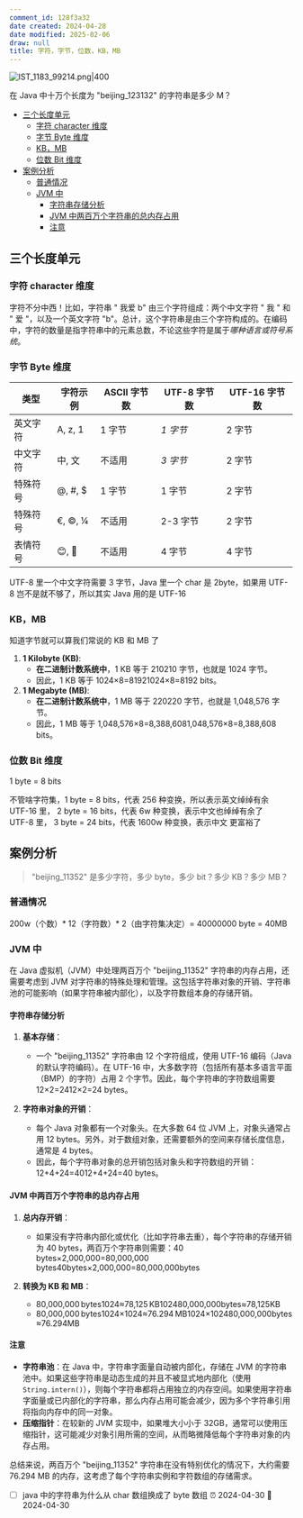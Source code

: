 ```yaml
---
comment_id: 128f3a32
date created: 2024-04-28
date modified: 2025-02-06
draw: null
title: 字符，字节，位数，KB，MB
---
```

![IST_1183_99214.png|400](https://imagehosting4picgo.oss-cn-beijing.aliyuncs.com/imagehosting/fix-dir%2Ftmp%2F%E5%8D%83%E5%9B%BE_%E4%BA%8C%E8%BF%9B%E5%88%B6%E6%96%87%E4%BB%B6%E5%9C%A8%E7%BA%BF%E6%90%9C%E7%B4%A2%E4%BB%A3%E7%A0%81%E6%94%BE%E5%A4%A7%E9%95%9C_%E5%9B%BE%E7%89%87%E7%BC%96%E5%8F%B769890404%2F2024%2F05%2F02%2F15-28-24-4d32c6186a8465f253c9ff0fd51e9105-IST_1183_99214-7bf59a.png)

在 Java 中十万个长度为 "beijing_123132" 的字符串是多少 M？

<!-- more -->
- [三个长度单元](#%E4%B8%89%E4%B8%AA%E9%95%BF%E5%BA%A6%E5%8D%95%E5%85%83)
	- [字符 character 维度](#%E5%AD%97%E7%AC%A6%20character%20%E7%BB%B4%E5%BA%A6)
	- [字节 Byte 维度](#%E5%AD%97%E8%8A%82%20Byte%20%E7%BB%B4%E5%BA%A6)
	- [KB，MB](#KB%EF%BC%8CMB)
	- [位数 Bit 维度](#%E4%BD%8D%E6%95%B0%20Bit%20%E7%BB%B4%E5%BA%A6)
- [案例分析](#%E6%A1%88%E4%BE%8B%E5%88%86%E6%9E%90)
	- [普通情况](#%E6%99%AE%E9%80%9A%E6%83%85%E5%86%B5)
	- [JVM 中](#JVM%20%E4%B8%AD)
		- [字符串存储分析](#%E5%AD%97%E7%AC%A6%E4%B8%B2%E5%AD%98%E5%82%A8%E5%88%86%E6%9E%90)
		- [JVM 中两百万个字符串的总内存占用](#JVM%20%E4%B8%AD%E4%B8%A4%E7%99%BE%E4%B8%87%E4%B8%AA%E5%AD%97%E7%AC%A6%E4%B8%B2%E7%9A%84%E6%80%BB%E5%86%85%E5%AD%98%E5%8D%A0%E7%94%A8)
		- [注意](#%E6%B3%A8%E6%84%8F)

## 三个长度单元

### 字符 character 维度

字符不分中西！比如，字符串 " 我爱 b" 由三个字符组成：两个中文字符 " 我 " 和 " 爱 "，以及一个英文字符 "b"。总计，这个字符串是由三个字符构成的。在编码中，字符的数量是指字符串中的元素总数，不论这些字符是属于*哪种语言或符号系统*。

### 字节 Byte 维度

| 类型   | 字符示例    | ASCII 字节数 | UTF-8 字节数 | UTF-16 字节数 |
|------|---------|-----------|-----------|------------|
| 英文字符 | A, z, 1 | 1 字节      | *1 字节*    | 2 字节       |
| 中文字符 | 中, 文    | 不适用       | *3 字节*    | 2 字节       |
| 特殊符号 | @, #, $ | 1 字节      | 1 字节      | 2 字节       |
| 特殊符号 | €, ©, ¼ | 不适用       | 2-3 字节    | 2 字节       |
| 表情符号 | 😊, 🚀  | 不适用       | 4 字节      | 4 字节       |  

UTF-8 里一个中文字符需要 3 字节，Java 里一个 char 是 2byte，如果用 UTF-8 岂不是就不够了，所以其实 Java 用的是 UTF-16

### KB，MB

知道字节就可以算我们常说的 KB 和 MB 了

1. **1 Kilobyte (KB)**:
    - **在二进制计数系统中**，1 KB 等于 210210 字节，也就是 1024 字节。
    - 因此，1 KB 等于 1024×8=81921024×8=8192 bits。
2. **1 Megabyte (MB)**:
    - **在二进制计数系统中**，1 MB 等于 220220 字节，也就是 1,048,576 字节。
    - 因此，1 MB 等于 1,048,576×8=8,388,6081,048,576×8=8,388,608 bits。

### 位数 Bit 维度

1 byte = 8 bits

 不管啥字符集，1 byte = 8 bits，代表 256 种变换，所以表示英文绰绰有余  
UTF-16 里， 2 byte = 16 bits，代表 6w 种变换，表示中文也绰绰有余了  
UTF-8 里， 3 byte = 24 bits，代表 1600w 种变换，表示中文 更富裕了

## 案例分析

> "beijing_11352" 是多少字符，多少 byte，多少 bit？多少 KB？多少 MB？

### 普通情况

200w（个数）* 12（字符数）* 2（由字符集决定）= 40000000 byte = 40MB

### JVM 中

  

在 Java 虚拟机（JVM）中处理两百万个 "beijing_11352" 字符串的内存占用，还需要考虑到 JVM 对字符串的特殊处理和管理。这包括字符串对象的开销、字符串池的可能影响（如果字符串被内部化），以及字符数组本身的存储开销。

#### 字符串存储分析

1. **基本存储**：
    
    - 一个 "beijing_11352" 字符串由 12 个字符组成，使用 UTF-16 编码（Java 的默认字符编码）。在 UTF-16 中，大多数字符（包括所有基本多语言平面（BMP）的字符）占用 2 个字节。因此，每个字符串的字符数组需要 12×2=2412×2=24 bytes。
    
2. **字符串对象的开销**：
    
    - 每个 Java 对象都有一个对象头。在大多数 64 位 JVM 上，对象头通常占用 12 bytes。另外，对于数组对象，还需要额外的空间来存储长度信息，通常是 4 bytes。
    - 因此，每个字符串对象的总开销包括对象头和字符数组的开销：12+4+24=4012+4+24=40 bytes。

#### JVM 中两百万个字符串的总内存占用

1. **总内存开销**：
    
    - 如果没有字符串内部化或优化（比如字符串去重），每个字符串的存储开销为 40 bytes，两百万个字符串则需要：40 bytes×2,000,000=80,000,000 bytes40bytes×2,000,000=80,000,000bytes
2. **转换为 KB 和 MB**：
    
    - 80,000,000 bytes1024≈78,125 KB102480,000,000bytes​≈78,125KB
    - 80,000,000 bytes1024×1024≈76.294 MB1024×102480,000,000bytes​≈76.294MB

#### 注意

- **字符串池**：在 Java 中，字符串字面量自动被内部化，存储在 JVM 的字符串池中。如果这些字符串是动态生成的并且不被显式地内部化（使用 `String.intern()`），则每个字符串都将占用独立的内存空间。如果使用字符串字面量或已内部化的字符串，那么内存占用可能会减少，因为多个字符串引用将指向内存中的同一对象。
- **压缩指针**：在较新的 JVM 实现中，如果堆大小小于 32GB，通常可以使用压缩指针，这可能减少对象引用所需的空间，从而略微降低每个字符串对象的内存占用。

总结来说，两百万个 "beijing_11352" 字符串在没有特别优化的情况下，大约需要 76.294 MB 的内存，这考虑了每个字符串实例和字符数组的存储需求。

- [ ] java 中的字符串为什么从 char 数组换成了 byte 数组 ⏰ 2024-04-30 📅 2024-04-30
